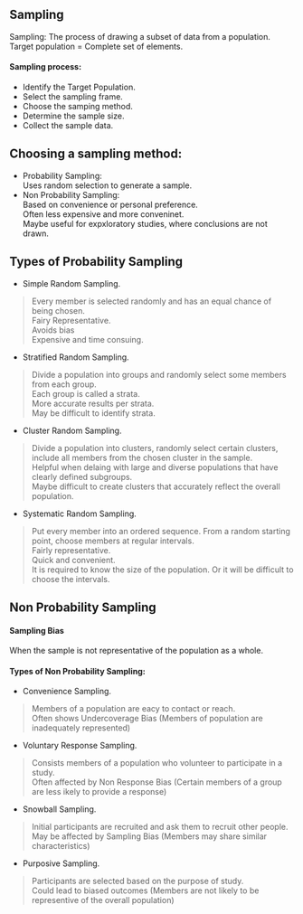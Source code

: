## Sampling

Sampling: The process of drawing a subset of data from a population.  
Target population = Complete set of elements.  

#### Sampling process:

* Identify the Target Population.
* Select the sampling frame.
* Choose the samping method.
* Determine the sample size.
* Collect the sample data.

## Choosing a sampling method:
* Probability Sampling:  
Uses random selection to generate a sample.
* Non Probability Sampling:  
Based on convenience or personal preference.  
Often less expensive and more conveninet.  
Maybe useful for expxloratory studies, where conclusions are not drawn.  

## Types of Probability Sampling
* Simple Random Sampling.
> Every member is selected randomly and has an equal chance of being chosen.  
Fairy Representative.  
Avoids bias  
Expensive and time consuing.  

* Stratified Random Sampling.
> Divide a population into groups and randomly select some members from each group.  
Each group is called a strata.  
More accurate results per strata.  
May be difficult to identify strata.

* Cluster Random Sampling.
> Divide a population into clusters, randomly select certain clusters, include all members from the chosen cluster in the sample.  
Helpful when delaing with large and diverse populations that have clearly defined subgroups.  
Maybe difficult to create clusters that accurately reflect the overall population. 

* Systematic Random Sampling.
> Put every member into an ordered sequence. From a random starting point, choose members at regular intervals.  
Fairly representative.  
Quick and convenient.  
It is required to know the size of the population. Or it will be difficult to choose the intervals.

## Non Probability Sampling


#### Sampling Bias
When the sample is not representative of the population as a whole.  

#### Types of Non Probability Sampling:
* Convenience Sampling.
> Members of a population are eacy to contact or reach.  
Often shows Undercoverage Bias (Members of population are inadequately represented)
* Voluntary Response Sampling. 
> Consists members of a population who volunteer to participate in a study.  
Often affected by Non Response Bias (Certain members of a group are less ikely to provide a response)
* Snowball Sampling.
> Initial participants are recruited and ask them to recruit other people.  
May be affected by Sampling Bias (Members may share similar characteristics)
* Purposive Sampling.
> Participants are selected based on the purpose of study.  
Could lead to biased outcomes (Members are not likely to be representive of the overall population)

